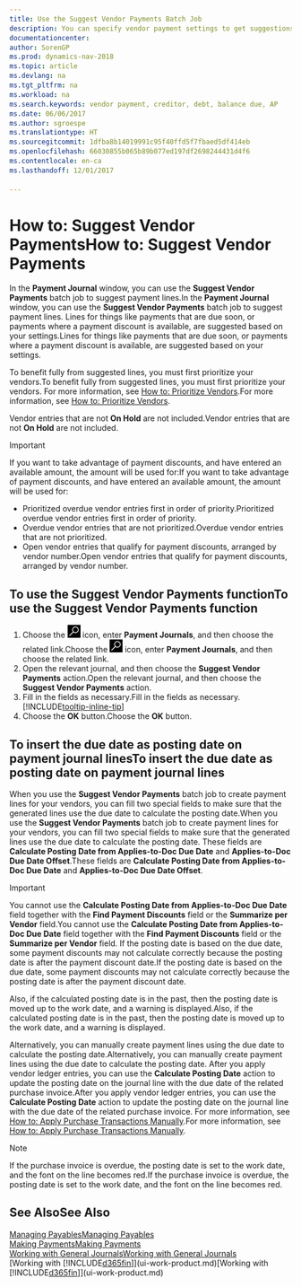 ```yaml
---
title: Use the Suggest Vendor Payments Batch Job
description: You can specify vendor payment settings to get suggestions or proposals for payments that are due soon or where a discount is available.
documentationcenter: 
author: SorenGP
ms.prod: dynamics-nav-2018
ms.topic: article
ms.devlang: na
ms.tgt_pltfrm: na
ms.workload: na
ms.search.keywords: vendor payment, creditor, debt, balance due, AP
ms.date: 06/06/2017
ms.author: sgroespe
ms.translationtype: HT
ms.sourcegitcommit: 1dfba8b14019991c95f40ffd5f7fbaed5df414eb
ms.openlocfilehash: 66030855b065b89b077ed197df2698244431d4f6
ms.contentlocale: en-ca
ms.lasthandoff: 12/01/2017

---
```

# <a name="how-to-suggest-vendor-payments"></a><span data-ttu-id="fb810-103">How to: Suggest Vendor Payments</span><span class="sxs-lookup"><span data-stu-id="fb810-103">How to: Suggest Vendor Payments</span></span>
<span data-ttu-id="fb810-104">In the **Payment Journal** window, you can use the **Suggest Vendor Payments** batch job to suggest payment lines.</span><span class="sxs-lookup"><span data-stu-id="fb810-104">In the **Payment Journal** window, you can use the **Suggest Vendor Payments** batch job to suggest payment lines.</span></span> <span data-ttu-id="fb810-105">Lines for things like payments that are due soon, or payments where a payment discount is available, are suggested based on your settings.</span><span class="sxs-lookup"><span data-stu-id="fb810-105">Lines for things like payments that are due soon, or payments where a payment discount is available, are suggested based on your settings.</span></span>

<span data-ttu-id="fb810-106">To benefit fully from suggested lines, you must first prioritize your vendors.</span><span class="sxs-lookup"><span data-stu-id="fb810-106">To benefit fully from suggested lines, you must first prioritize your vendors.</span></span> <span data-ttu-id="fb810-107">For more information, see [How to: Prioritize Vendors](purchasing-how-prioritize-vendors.md).</span><span class="sxs-lookup"><span data-stu-id="fb810-107">For more information, see [How to: Prioritize Vendors](purchasing-how-prioritize-vendors.md).</span></span>  

<span data-ttu-id="fb810-108">Vendor entries that are not **On Hold** are not included.</span><span class="sxs-lookup"><span data-stu-id="fb810-108">Vendor entries that are not **On Hold** are not included.</span></span>  

> [!IMPORTANT]  
>   <span data-ttu-id="fb810-109">If you want to take advantage of payment discounts, and have entered an available amount, the amount will be used for:</span><span class="sxs-lookup"><span data-stu-id="fb810-109">If you want to take advantage of payment discounts, and have entered an available amount, the amount will be used for:</span></span>  

* <span data-ttu-id="fb810-110">Prioritized overdue vendor entries first in order of priority.</span><span class="sxs-lookup"><span data-stu-id="fb810-110">Prioritized overdue vendor entries first in order of priority.</span></span>  
* <span data-ttu-id="fb810-111">Overdue vendor entries that are not prioritized.</span><span class="sxs-lookup"><span data-stu-id="fb810-111">Overdue vendor entries that are not prioritized.</span></span>  
* <span data-ttu-id="fb810-112">Open vendor entries that qualify for payment discounts, arranged by vendor number.</span><span class="sxs-lookup"><span data-stu-id="fb810-112">Open vendor entries that qualify for payment discounts, arranged by vendor number.</span></span>  

## <a name="to-use-the-suggest-vendor-payments-function"></a><span data-ttu-id="fb810-113">To use the Suggest Vendor Payments function</span><span class="sxs-lookup"><span data-stu-id="fb810-113">To use the Suggest Vendor Payments function</span></span>
1. <span data-ttu-id="fb810-114">Choose the ![Search for Page or Report](media/ui-search/search_small.png "Search for Page or Report icon") icon, enter **Payment Journals**, and then choose the related link.</span><span class="sxs-lookup"><span data-stu-id="fb810-114">Choose the ![Search for Page or Report](media/ui-search/search_small.png "Search for Page or Report icon") icon, enter **Payment Journals**, and then choose the related link.</span></span>  
2. <span data-ttu-id="fb810-115">Open the relevant journal, and then choose the **Suggest Vendor Payments** action.</span><span class="sxs-lookup"><span data-stu-id="fb810-115">Open the relevant journal, and then choose the **Suggest Vendor Payments** action.</span></span>  
3. <span data-ttu-id="fb810-116">Fill in the fields as necessary.</span><span class="sxs-lookup"><span data-stu-id="fb810-116">Fill in the fields as necessary.</span></span> [!INCLUDE[tooltip-inline-tip](includes/tooltip-inline-tip_md.md)]  
4. <span data-ttu-id="fb810-117">Choose the **OK** button.</span><span class="sxs-lookup"><span data-stu-id="fb810-117">Choose the **OK** button.</span></span>  

## <a name="to-insert-the-due-date-as-posting-date-on-payment-journal-lines"></a><span data-ttu-id="fb810-118">To insert the due date as posting date on payment journal lines</span><span class="sxs-lookup"><span data-stu-id="fb810-118">To insert the due date as posting date on payment journal lines</span></span>
<span data-ttu-id="fb810-119">When you use the **Suggest Vendor Payments** batch job to create payment lines for your vendors, you can fill two special fields to make sure that the generated lines use the due date to calculate the posting date.</span><span class="sxs-lookup"><span data-stu-id="fb810-119">When you use the **Suggest Vendor Payments** batch job to create payment lines for your vendors, you can fill two special fields to make sure that the generated lines use the due date to calculate the posting date.</span></span> <span data-ttu-id="fb810-120">These fields are **Calculate Posting Date from Applies-to-Doc Due Date** and **Applies-to-Doc Due Date Offset**.</span><span class="sxs-lookup"><span data-stu-id="fb810-120">These fields are **Calculate Posting Date from Applies-to-Doc Due Date** and **Applies-to-Doc Due Date Offset**.</span></span>  

> [!IMPORTANT]  
>   <span data-ttu-id="fb810-121">You cannot use the **Calculate Posting Date from Applies-to-Doc Due Date** field together with the **Find Payment Discounts** field or the **Summarize per Vendor** field.</span><span class="sxs-lookup"><span data-stu-id="fb810-121">You cannot use the **Calculate Posting Date from Applies-to-Doc Due Date** field together with the **Find Payment Discounts** field or the **Summarize per Vendor** field.</span></span> <span data-ttu-id="fb810-122">If the posting date is based on the due date, some payment discounts may not calculate correctly because the posting date is after the payment discount date.</span><span class="sxs-lookup"><span data-stu-id="fb810-122">If the posting date is based on the due date, some payment discounts may not calculate correctly because the posting date is after the payment discount date.</span></span>  

<span data-ttu-id="fb810-123">Also, if the calculated posting date is in the past, then the posting date is moved up to the work date, and a warning is displayed.</span><span class="sxs-lookup"><span data-stu-id="fb810-123">Also, if the calculated posting date is in the past, then the posting date is moved up to the work date, and a warning is displayed.</span></span>  

<span data-ttu-id="fb810-124">Alternatively, you can manually create payment lines using the due date to calculate the posting date.</span><span class="sxs-lookup"><span data-stu-id="fb810-124">Alternatively, you can manually create payment lines using the due date to calculate the posting date.</span></span> <span data-ttu-id="fb810-125">After you apply vendor ledger entries, you can use the **Calculate Posting Date** action to update the posting date on the journal line with the due date of the related purchase invoice.</span><span class="sxs-lookup"><span data-stu-id="fb810-125">After you apply vendor ledger entries, you can use the **Calculate Posting Date** action to update the posting date on the journal line with the due date of the related purchase invoice.</span></span> <span data-ttu-id="fb810-126">For more information, see [How to: Apply Purchase Transactions Manually](payables-how-apply-purchase-transactions-manually.md).</span><span class="sxs-lookup"><span data-stu-id="fb810-126">For more information, see [How to: Apply Purchase Transactions Manually](payables-how-apply-purchase-transactions-manually.md).</span></span>  

> [!NOTE]  
>   <span data-ttu-id="fb810-127">If the purchase invoice is overdue, the posting date is set to the work date, and the font on the line becomes red.</span><span class="sxs-lookup"><span data-stu-id="fb810-127">If the purchase invoice is overdue, the posting date is set to the work date, and the font on the line becomes red.</span></span>  

## <a name="see-also"></a><span data-ttu-id="fb810-128">See Also</span><span class="sxs-lookup"><span data-stu-id="fb810-128">See Also</span></span>
[<span data-ttu-id="fb810-129">Managing Payables</span><span class="sxs-lookup"><span data-stu-id="fb810-129">Managing Payables</span></span>](payables-manage-payables.md)  
[<span data-ttu-id="fb810-130">Making Payments</span><span class="sxs-lookup"><span data-stu-id="fb810-130">Making Payments</span></span>](payables-make-payments.md)  
[<span data-ttu-id="fb810-131">Working with General Journals</span><span class="sxs-lookup"><span data-stu-id="fb810-131">Working with General Journals</span></span>](ui-work-general-journals.md)  
<span data-ttu-id="fb810-132">[Working with [!INCLUDE[d365fin](includes/d365fin_md.md)]](ui-work-product.md)</span><span class="sxs-lookup"><span data-stu-id="fb810-132">[Working with [!INCLUDE[d365fin](includes/d365fin_md.md)]](ui-work-product.md)</span></span>  

